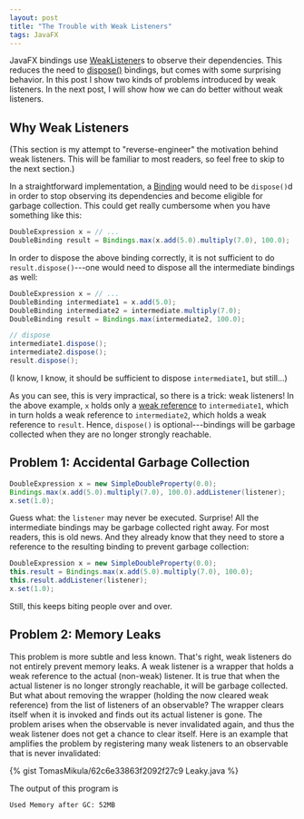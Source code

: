 ```yaml
---
layout: post
title: "The Trouble with Weak Listeners"
tags: JavaFX
---
```


JavaFX bindings use [WeakListener](http://docs.oracle.com/javase/8/javafx/api/javafx/beans/WeakListener.html)s to observe their dependencies. This reduces the need to [dispose()](http://download.java.net/jdk8/jfxdocs/javafx/beans/binding/Binding.html#dispose--) bindings, but comes with some surprising behavior. In this post I show two kinds of problems introduced by weak listeners. In the next post, I will show how we can do better without weak listeners.


## Why Weak Listeners

(This section is my attempt to "reverse-engineer" the motivation behind weak listeners. This will be familiar to most readers, so feel free to skip to the next section.)

In a straightforward implementation, a [Binding](http://download.java.net/jdk8/jfxdocs/javafx/beans/binding/Binding.html) would need to be `dispose()`d in order to stop observing its dependencies and become eligible for garbage collection. This could get really cumbersome when you have something like this:

```java
DoubleExpression x = // ...
DoubleBinding result = Bindings.max(x.add(5.0).multiply(7.0), 100.0);
```

In order to dispose the above binding correctly, it is not sufficient to do `result.dispose()`---one would need to dispose all the intermediate bindings as well:

```java
DoubleExpression x = // ...
DoubleBinding intermediate1 = x.add(5.0);
DoubleBinding intermediate2 = intermediate.multiply(7.0);
DoubleBinding result = Bindings.max(intermediate2, 100.0);

// dispose
intermediate1.dispose();
intermediate2.dispose();
result.dispose();
```

(I know, I know, it should be sufficient to dispose `intermediate1`, but still...)

As you can see, this is very impractical, so there is a trick: weak listeners! In the above example, `x` holds only a [weak reference](http://docs.oracle.com/javase/8/docs/api/java/lang/ref/WeakReference.html) to `intermediate1`, which in turn holds a weak reference to `intermediate2`, which holds a weak reference to `result`. Hence, `dispose()` is optional---bindings will be garbage collected when they are no longer strongly reachable.


## Problem 1: Accidental Garbage Collection

```java
DoubleExpression x = new SimpleDoubleProperty(0.0);
Bindings.max(x.add(5.0).multiply(7.0), 100.0).addListener(listener);
x.set(1.0);
```

Guess what: the `listener` may never be executed. Surprise! All the intermediate bindings may be garbage collected right away. For most readers, this is old news. And they already know that they need to store a reference to the resulting binding to prevent garbage collection:

```java
DoubleExpression x = new SimpleDoubleProperty(0.0);
this.result = Bindings.max(x.add(5.0).multiply(7.0), 100.0);
this.result.addListener(listener);
x.set(1.0);
```

Still, this keeps biting people over and over.


## Problem 2: Memory Leaks

This problem is more subtle and less known. That's right, weak listeners do not entirely prevent memory leaks. A weak listener is a wrapper that holds a weak reference to the actual (non-weak) listener. It is true that when the actual listener is no longer strongly reachable, it will be garbage collected. But what about removing the wrapper (holding the now cleared weak reference) from the list of listeners of an observable? The wrapper clears itself when it is invoked and finds out its actual listener is gone. The problem arises when the observable is never invalidated again, and thus the weak listener does not get a chance to clear itself. Here is an example that amplifies the problem by registering many weak listeners to an observable that is never invalidated:

{% gist TomasMikula/62c6e33863f2092f27c9 Leaky.java %}

The output of this program is

```
Used Memory after GC: 52MB
```
